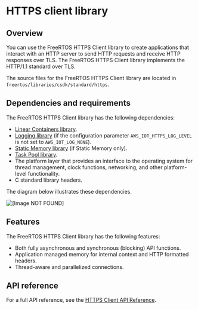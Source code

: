 # HTTPS client library<a name="freertos-https"></a>

## Overview<a name="freertos-https-overview"></a>

You can use the FreeRTOS HTTPS Client library to create applications that interact with an HTTP server to send HTTP requests and receive HTTP responses over TLS\. The FreeRTOS HTTPS Client library implements the HTTP/1\.1 standard over TLS\.

The source files for the FreeRTOS HTTPS Client library are located in `freertos/libraries/csdk/standard/https`\.

## Dependencies and requirements<a name="freertos-https-dependencies"></a>

The FreeRTOS HTTPS Client library has the following dependencies:
+ [Linear Containers library](lib-linear.md)\.
+ [Logging library](lib-logging.md) \(if the configuration parameter `AWS_IOT_HTTPS_LOG_LEVEL` is not set to `AWS_IOT_LOG_NONE`\)\.
+ [Static Memory library](lib-static.md) \(if Static Memory only\)\.
+ [Task Pool library](task-pool.md)\.
+ The platform layer that provides an interface to the operating system for thread management, clock functions, networking, and other platform\-level functionality\.
+ C standard library headers\.

The diagram below illustrates these dependencies\.

![\[Image NOT FOUND\]](http://docs.aws.amazon.com/freertos/latest/userguide/images/https-dependencies.png)

## Features<a name="freertos-https-features"></a>

The FreeRTOS HTTPS Client library has the following features:
+ Both fully asynchronous and synchronous \(blocking\) API functions\.
+ Application managed memory for internal context and HTTP formatted headers\.
+ Thread\-aware and parallelized connections\.

## API reference<a name="freertos-https-api"></a>

For a full API reference, see the [HTTPS Client API Reference](https://docs.aws.amazon.com/freertos/latest/lib-ref/https/index.html)\.